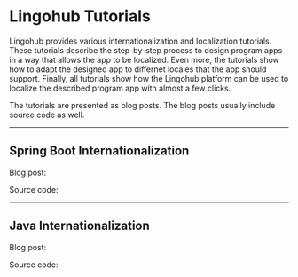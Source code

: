 # Lingohub Tutorials

Lingohub provides various internationalization and localization tutorials. 
These tutorials describe the step-by-step process to design program apps in a way that allows the app to be localized.
Even more, the tutorials show how to adapt the designed app to differnet locales that the app should support.
Finally, all tutorials show how the Lingohub platform can be used to localize the described program app with almost a few clicks.

The tutorials are presented as blog posts. The blog posts usually include source code as well.

--------------------------------
Spring Boot Internationalization
--------------------------------
Blog post:

Source code:

--------------------------
Java Internationalization
--------------------------
Blog post:

Source code:

